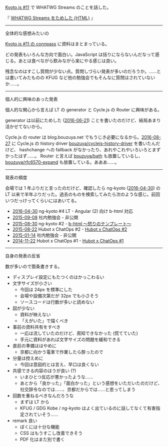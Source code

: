 [Kyoto.js #11](http://kyotojs.connpass.com/event/39462/) で WHATWG Streams のことを話した。

<script async class="speakerdeck-embed" data-id="ac428d154ea64267bb928a715e43cfd5" data-ratio="1.77777777777778" src="//speakerdeck.com/assets/embed.js"></script>

『 [WHATWG Streams をためした (HTML)](http://bouzuya.net/slides/2016-10-22/) 』

-----

全体的な感想みたいの

[Kyoto.js #11 の connpass](http://kyotojs.connpass.com/event/39462/) に資料はまとまっている。

どの発表もいろんな方向で面白い。JavaScript は括りにならないんだなって感じる。あとは食べながら飲みながら楽にやる感じは良い。

残念なのはすこし質問が少ない点。質問しづらい発表が多いのだろうか。……とは書いてみたものの KFUG など他の勉強会でもそんなに質問はされていないか……。

-----

個人的に興味のあった発表

個人的な関心から言えば LT の generator と Cycle.js の Router に興味がある。

generator は以前にためした ([2016-06-21][]) ことを書いたのだけど、結局あまり活かせてないから。

Cycle.js の router は blog.bouzuya.net でもうじき必要になるから。[2016-08-27][] に Cycle.js の history driver [bouzuya/cyclejs-history-driver][] を書いたんだけど、 hashchange への fallback がなかったり、あれやこれやいろいろとまずかったはず……。 Router と言えば [bouzuya/bath][] も放置しているし、[bouzuya/rfc6570-expand][] も放置している。あああ……。

-----

発表の頻度

会場では 1 年ぶりだと言ったのだけど、確認したら ng-kyoto ([2016-04-30][]) の LT 以来で半年ぶりだった。過去のものを検索してみたら次のような感じ。前回いつだっけってくらいにはあいてる。

- [2016-04-30][] ng-kyoto #4 LT - Angular (2) 向け b-html 対応
- [2015-09-08][] 社内勉強会 - 非公開
- [2015-08-30][] ng-kyoto #2 - [b-html 〜怒りのテンプレート〜](https://speakerdeck.com/bouzuya/b-html-nu-rifalsetenpureto)
- [2015-08-22][] Hubot x ChatOps #2 - [
Hubot x ChatOps #2](https://speakerdeck.com/bouzuya/hubot-x-chatops-number-2)
- [2015-01-14][] 社内勉強会 - 非公開
- [2014-11-22][] Hubot x ChatOps #1 - [
Hubot x ChatOps #1](https://speakerdeck.com/bouzuya/hubot-x-chatops-number-1-2014-11-22)

-----

自身の発表の反省

数が多いので箇条書きする。

- ディスプレイ設定にもたつくのはかっこわるい
- 文字サイズが小さい
  - 今回は 24px を標準にした
  - 会場や設備次第だが 32px でも小さそう
  - ソースコードは行数が多いと読めない
- 図が少ない
  - 資料が映えない
  - 「えがいた」で描くべき
- 事前の資料共有をすべき
  - 一応は流していたのだけど、周知できなかった (慌てていた)
  - 手元に資料があれば文字サイズの問題を緩和できる
- 直前の準備ははやめに
  - 京都に向かう電車で作業したら酔ったので
- 分量は控えめに
  - 今回は意図的とは言え、早口は良くない
- 共感できる内容のほうが良い (?)
  - いまひとつ反応が悪かったような……
  - あとから「良かった」「面白かった」という感想をいただいたのだけど、社交辞令なのでは……、京都だからでは……と思ってしまう
- 回数を重ねるべきなんだろうな
  - まずは LT から
  - KFUG / GDG Kobe / ng-kyoto はよく出ているのに話してなくて有害指定されていそう……
- remark 良い
  - ぼくには十分な機能
  - CSS はもうすこし改善できそう
  - PDF 化はまた別で書く

[2014-11-22]: http://blog.bouzuya.net/2014/11/22/
[2015-01-14]: http://blog.bouzuya.net/2015/01/14/
[2015-08-22]: http://blog.bouzuya.net/2015/08/22/
[2015-08-30]: http://blog.bouzuya.net/2015/08/30/
[2015-09-08]: http://blog.bouzuya.net/2015/09/08/
[2016-04-30]: http://blog.bouzuya.net/2016/04/30/
[2016-06-21]: http://blog.bouzuya.net/2016/06/21/
[2016-08-27]: http://blog.bouzuya.net/2016/08/27/
[bouzuya/bath]: https://github.com/bouzuya/bath
[bouzuya/cyclejs-history-driver]: https://github.com/bouzuya/cyclejs-history-driver
[bouzuya/rfc6570-expand]: https://github.com/bouzuya/rfc6570-expand
